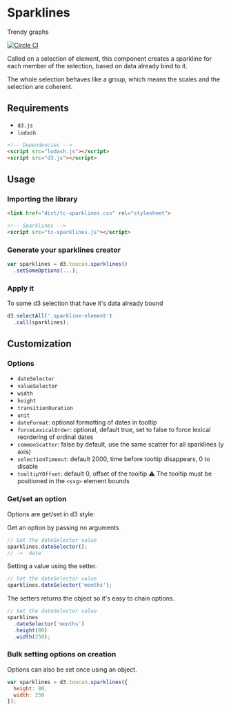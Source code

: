 # Sparklines
Trendy graphs

[![Circle CI](https://circleci.com/gh/ToucanToco/sparklines.svg?style=svg)](https://circleci.com/gh/ToucanToco/sparklines)

Called on a selection of element, this component creates a sparkline for each
member of the selection, based on data already bind to it.

The whole selection behaves like a group, which means the scales and the
selection are coherent.


## Requirements
- `d3.js`
- `lodash`

``` html
<!-- Dependencies -->
<script src="lodash.js"></script>
<script src="d3.js"></script>
```

## Usage

### Importing the library
```html
<link href="dist/tc-sparklines.css" rel="stylesheet">

<!-- Sparklines -->
<script src="tc-sparklines.js"></script>
```

### Generate your sparklines creator
```javascript
var sparklines = d3.toucan.sparklines()
  .setSomeOptions(...);
```

### Apply it
To some d3 selection that have it's data already bound
```javascript
d3.selectAll('.sparkline-element')
  .call(sparklines);
```

## Customization

### Options
- `dateSelector`
- `valueSelector`
- `width`
- `height`
- `transitionDuration`
- `unit`
- `dateFormat`: optional formatting of dates in tooltip
- `forceLexicalOrder`: optional, default true, set to false to force lexical
  reordering of ordinal dates
- `commonScatter`: false by default, use the same scatter for all sparklines
  (y axis)
- `selectionTimeout`: default 2000, time before tooltip disappears, 0 to disable
- `tooltipYOffset`: default 0, offset of the tooltip
  :warning: The tooltip must be positioned in the `<svg>` element bounds

### Get/set an option
Options are get/set in d3 style:

Get an option by passing no arguments
```javascript
// Get the dateSelector value
sparklines.dateSelector();
// -> 'date'
```

Setting a value using the setter.
```javascript
// Set the dateSelector value
sparklines.dateSelector('months');
```

The setters returns the object so it's easy to chain options.
```javascript
// Set the dateSelector value
sparklines
  .dateSelector('months')
  .height(80)
  .width(250);
```

### Bulk setting options on creation
Options can also be set once using an object.
```javascript
var sparklines = d3.toucan.sparklines({
  height: 80,
  width: 250
});
```
